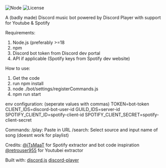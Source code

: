 ![Node](https://img.shields.io/badge/node-%3E%3D18-brightgreen)
![License](https://img.shields.io/github/license/brrrbot/bob)

A (badly made) Discord music bot powered by Discord Player with support for Youtube & Spotify

Requirements:
1. Node.js (preferably >=18
2. npm
3. Discord bot token from Discord dev portal
4. API if applicable (Spotify keys from Spotify dev website)

How to use:
1. Get the code
2. run npm install
3. node ./bot/settings/registerCommands.js
4. npm run start

env configuration: (seperate values with commas)
TOKEN=bot-token
CLIENT_IDS=discord-bot-user-id
GUILD_IDS=server-id
SPOTIFY_CLIENT_ID=spotify-client-id
SPOTIFY_CLIENT_SECRET=spotify-client-secret

Commands:
/play: Paste in URL
/search: Select source and input name of song (doesnt work for playlist)

Credits:
[@iTsMaaT](https://github.com/iTsMaaT) for Spotify extractor and bot code inspiration
[@retrouser955](https://github.com/retrouser955) for Youtubei extractor

Built with:
[discord.js](https://github.com/discordjs/discord.js)
[discord-player](https://github.com/Androz2091/discord-player)
